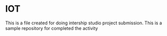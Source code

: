 # IOT
This is a file created for doing intership studio project submission. 
This is a sample repository for completed the activity
